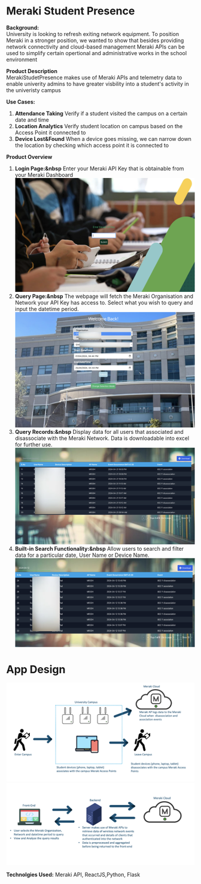 # Meraki Student Presence

**Background:** <br/> University is looking to refresh exiting network equipment. To position Meraki in a stronger position, we wanted to show that besides providing network connectivity and cloud-based management
Meraki APIs can be used to simplify certain opertional and administrative works in the school environment 
<br/>

**Product Description** <br/>
MerakiStudetPresence makes use of Meraki APIs and telemetry data to enable univerity admins to have greater visbility into a student's activity in the univeristy campus <br/>

**Use Cases:** 
1. **Attendance Taking** Verify if a student visited the campus on a certain date and time
2. **Location Analytics** Verify student location on campus based on the Access Point it connected to
3. **Device Lost&Found** When a device goes missing, we can narrow down the location by checking which access point it is connected to

**Product Overview**<br/>
1. **Login Page:&nbsp** Enter your Meraki API Key that is obtainable from your Meraki Dashboard <br/>
![App Interface Diagram](https://github.com/jiajiacisco/MerakiStudentPresence/blob/main/images/p3.png)
3. **Query Page:&nbsp** The webpage will fetch the Meraki Organisation and Network your API Key has access to. Select what you wish to query and input the datetime period. <br/>
![App Interface Diagram](https://github.com/jiajiacisco/MerakiStudentPresence/blob/main/images/p4.png)
4. **Query Records:&nbsp** Display data for all users that associated and disassociate with the Meraki Network. Data is downloadable into excel for further use. <br/>
![App Interface Diagram](https://github.com/jiajiacisco/MerakiStudentPresence/blob/main/images/p5.png)
5. **Built-in Search Functionality:&nbsp** Allow users to search and filter data for a particular date, User Name or Device Name. <br/>
![App Interface Diagram](https://github.com/jiajiacisco/MerakiStudentPresence/blob/main/images/p6.png)

# App Design <br />
![Overall Block Diagram](https://github.com/jiajiacisco/MerakiStudentPresence/blob/main/images/p1.png)
![Overall Block Diagram](https://github.com/jiajiacisco/MerakiStudentPresence/blob/main/images/p2.png)

**Technolgies Used:** 
Meraki API, ReactJS,Python, Flask




